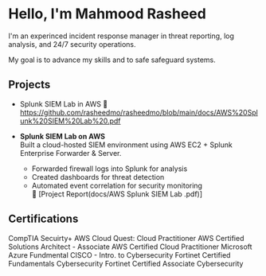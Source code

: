 # Hello, I'm Mahmood Rasheed

I'm an experinced incident response manager in threat reporting, log analysis, and 24/7 security operations.

My goal is to advance my skills and to safe safeguard systems.

## Projects
- Splunk SIEM Lab in AWS  📄 https://github.com/rasheedmo/rasheedmo/blob/main/docs/AWS%20Splunk%20SIEM%20Lab%20.pdf

- **Splunk SIEM Lab on AWS**  
  Built a cloud-hosted SIEM environment using AWS EC2 + Splunk Enterprise Forwarder & Server.  
  - Forwarded firewall logs into Splunk for analysis  
  - Created dashboards for threat detection  
  - Automated event correlation for security monitoring  
  📄 [Project Report(docs/AWS Splunk SIEM Lab .pdf)]


## Certifications
CompTIA Secuirty+
AWS Cloud Quest: Cloud Practitioner 
AWS Certified Solutions Architect - Associate
AWS Certified Cloud Practitioner
Microsoft Azure Fundmental 
CISCO - Intro. to Cybersecurity 
Fortinet Certified Fundamentals Cybersecurity 
Fortinet Certified Associate Cybersecurity 

